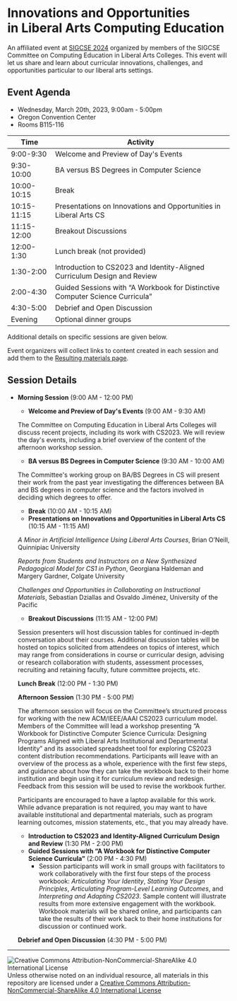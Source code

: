 # Innovations and Opportunities<br>in Liberal Arts Computing Education

An affiliated event at [SIGCSE 2024](https://sigcse2024.sigcse.org) organized by members of the SIGCSE Committee on Computing Education in Liberal Arts Colleges. This event will let us share and learn about curricular innovations, challenges, and opportunities particular to our liberal arts settings.

## Event Agenda

- Wednesday, March 20th, 2023, 9:00am - 5:00pm
- Oregon Convention Center
- Rooms B115-116

| Time        | Activity|
|-------------|----------|
| 9:00-9:30 | Welcome and Preview of Day's Events |
| 9:30-10:00 | BA versus BS Degrees in Computer Science |
| 10:00-10:15 | Break|
| 10:15-11:15 | Presentations on Innovations and Opportunities in Liberal Arts CS |
| 11:15-12:00 | Breakout Discussions |
| 12:00-1:30  | Lunch break (not provided)|
| 1:30-2:00   | Introduction to CS2023 and Identity-Aligned Curriculum Design and Review |
| 2:00-4:30  | Guided Sessions with “A Workbook for Distinctive Computer Science Curricula” |
| 4:30-5:00   | Debrief and Open Discussion |
| Evening     | Optional dinner groups|

Additional details on specific sessions are given below.

Event organizers will collect links to content created in each session and add them to the [Resulting materials page](materials.md).

## Session Details

* **Morning Session** (9:00 AM - 12:00 PM)

  - **Welcome and Preview of Day's Events** (9:00 AM - 9:30 AM)

  The Committee on Computing Education in Liberal Arts Colleges will discuss recent projects, including its work with CS2023. We will review the day's events, including a brief overview of the content of the afternoon workshop session.

  - **BA versus BS Degrees in Computer Science** (9:30 AM - 10:00 AM)

  The Committee's working group on BA/BS Degrees in CS will present their work from the past year investigating the differences between BA and BS degrees in computer science and the factors involved in deciding which degrees to offer. 

  - **Break** (10:00 AM - 10:15 AM)
  - **Presentations on Innovations and Opportunities in Liberal Arts CS** (10:15 AM - 11:15 AM)

  *A Minor in Artificial Intelligence Using Liberal Arts Courses*, Brian O’Neill, Quinnipiac University

  *Reports from Students and Instructors on a New Synthesized Pedagogical Model for CS1 in Python*, Georgiana Haldeman and Margery Gardner, Colgate University

  *Challenges and Opportunities in Collaborating on Instructional Materials*, Sebastian Dziallas and Osvaldo Jiménez, University of the Pacific

  - **Breakout Discussions** (11:15 AM - 12:00 PM)

  Session presenters will host discussion tables for continued in-depth conversation about their courses. Additional discussion tables will be hosted on topics solicited from attendees on topics of interest, which may range from considerations in course or curricular design, advising or research collaboration with students, assessment processes, recruiting and retaining faculty, future committee projects, etc.

  **Lunch Break** (12:00 PM - 1:30 PM)

  **Afternoon Session** (1:30 PM - 5:00 PM)

  The afternoon session will focus on the Committee’s structured process for working with the new ACM/IEEE/AAAI CS2023 curriculum model. Members of the Committee will lead a workshop presenting “A Workbook for Distinctive Computer Science Curricula: Designing Programs Aligned with Liberal Arts Institutional and Departmental Identity” and its associated spreadsheet tool for exploring CS2023 content distribution recommendations. Participants will leave with an overview of the process as a whole, experience with the first few steps, and guidance about how they can take the workbook back to their home institution and begin using it for curriculum review and redesign. Feedback from this session will be used to revise the workbook further.

  Participants are encouraged to have a laptop available for this work. While advance preparation is not required, you may want to have available institutional and departmental materials, such as program learning outcomes, mission statements, etc., that you may already have.

  - **Introduction to CS2023 and Identity-Aligned Curriculum Design and Review** (1:30 PM - 2:00 PM)
  - **Guided Sessions with “A Workbook for Distinctive Computer Science Curricula”** (2:00 PM - 4:30 PM)
    - Session participants will work in small groups with facilitators to work collaboratively with the first four steps of the process workbook: *Articulating Your Identity*, *Stating Your Design Principles*, *Articulating Program-Level Learning Outcomes*, and *Interpreting and Adapting CS2023*. Sample content will illustrate results from more extensive engagement with the workbook. Workbook materials will be shared online, and participants can take the results of their work back to their home institutions for discussion or continued work.

  **Debrief and Open Discussion** (4:30 PM - 5:00 PM)

___
![Creative Commons Attribution-NonCommercial-ShareAlike 4.0 International License](https://i.creativecommons.org/l/by-nc-sa/4.0/88x31.png "Creative Commons Attribution-NonCommercial-ShareAlike 4.0 International License") Unless otherwise noted on an individual resource, all materials in this repository are licensed under a [Creative Commons Attribution-NonCommercial-ShareAlike 4.0 International License](http://creativecommons.org/licenses/by-nc-sa/4.0/)
